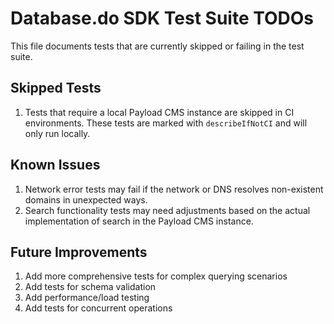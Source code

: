 # Database.do SDK Test Suite TODOs

This file documents tests that are currently skipped or failing in the test suite.

## Skipped Tests

1. Tests that require a local Payload CMS instance are skipped in CI environments. These tests are marked with `describeIfNotCI` and will only run locally.

## Known Issues

1. Network error tests may fail if the network or DNS resolves non-existent domains in unexpected ways.
2. Search functionality tests may need adjustments based on the actual implementation of search in the Payload CMS instance.

## Future Improvements

1. Add more comprehensive tests for complex querying scenarios
2. Add tests for schema validation
3. Add performance/load testing
4. Add tests for concurrent operations
